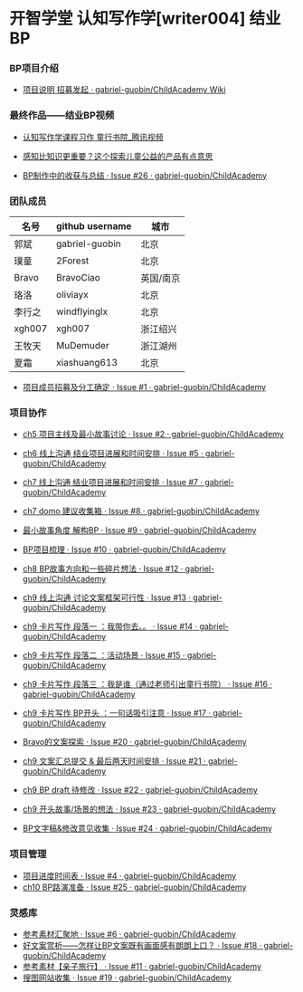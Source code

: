 # 开智学堂 认知写作学[writer004] 结业BP 

### BP项目介绍

* [项目说明 招募发起 · gabriel-guobin/ChildAcademy Wiki](https://github.com/gabriel-guobin/ChildAcademy/wiki/%E9%A1%B9%E7%9B%AE%E8%AF%B4%E6%98%8E-%E6%8B%9B%E5%8B%9F%E5%8F%91%E8%B5%B7)

### 最终作品——结业BP视频

* [认知写作学课程习作 童行书院_腾讯视频](https://v.qq.com/x/page/c05040k7pdg.html)



* [感知比知识更重要？这个探索儿童公益的产品有点意思](https://mp.weixin.qq.com/s?src=11&timestamp=1505718593&ver=399&signature=2WIaDBxqOe50*FrFLPTyATF-IWBz4--*vjIkdXKdSB5luk7eXJMIdapzwjNR1f7kvFgYj8h08BihiMnsIgrjv59UXg-Xe2eODprCqPz7FIOIVXc3Zli3w9TfetN9uCoG&new=1)

* [BP制作中的收获与总结 · Issue #26 · gabriel-guobin/ChildAcademy](https://github.com/gabriel-guobin/ChildAcademy/issues/26)


### 团队成员

 | 	名号	 | 	github username	  | 	城市	 | 
 | 	 -- 	 | 	 -- 	 | 	 -- 	 | 	
 | 	郭斌	 | 	gabriel-guobin	 | 	北京	 | 
| 	璞童	 | 	2Forest 	 | 	北京	 | 
 | 	Bravo	 | 	BravoCiao	 | 	英国/南京	 | 
 | 	珞洛	 | 	oliviayx	 | 		北京	 | 	
 | 	李行之 | 	windflyinglx	 | 	北京	 | 	
 | 	xgh007	 | 	xgh007	 | 	浙江绍兴	 | 
 | 	王牧天	 | 	MuDemuder	 | 浙江湖州	 | 	
| 	夏霜	 | 	xiashuang613	 | 北京	 | 	


* [项目成员招募及分工确定 · Issue #1 · gabriel-guobin/ChildAcademy](https://github.com/gabriel-guobin/ChildAcademy/issues/1)


### 项目协作

* [ch5 项目主线及最小故事讨论 · Issue #2 · gabriel-guobin/ChildAcademy](https://github.com/gabriel-guobin/ChildAcademy/issues/2)

* [ch6 线上沟通 结业项目进展和时间安排 · Issue #5 · gabriel-guobin/ChildAcademy](https://github.com/gabriel-guobin/ChildAcademy/issues/5)

* [ch7 线上沟通 结业项目进展和时间安排 · Issue #7 · gabriel-guobin/ChildAcademy](https://github.com/gabriel-guobin/ChildAcademy/issues/7)
* [ch7 domo 建议收集箱 · Issue #8 · gabriel-guobin/ChildAcademy](https://github.com/gabriel-guobin/ChildAcademy/issues/8)
* [最小故事角度 解构BP · Issue #9 · gabriel-guobin/ChildAcademy](https://github.com/gabriel-guobin/ChildAcademy/issues/9)
* [BP项目梳理 · Issue #10 · gabriel-guobin/ChildAcademy](https://github.com/gabriel-guobin/ChildAcademy/issues/10)
* [ch8 BP故事方向和一些碎片想法 · Issue #12 · gabriel-guobin/ChildAcademy](https://github.com/gabriel-guobin/ChildAcademy/issues/12)
* [ch9 线上沟通 讨论文案框架可行性 · Issue #13 · gabriel-guobin/ChildAcademy](https://github.com/gabriel-guobin/ChildAcademy/issues/13)
* [ch9 卡片写作 段落一 ：我带你去。。 · Issue #14 · gabriel-guobin/ChildAcademy](https://github.com/gabriel-guobin/ChildAcademy/issues/14)
* [ch9 卡片写作 段落二 ：活动场景 · Issue #15 · gabriel-guobin/ChildAcademy](https://github.com/gabriel-guobin/ChildAcademy/issues/15)
* [ch9 卡片写作 段落三 ：我是谁（通过老师引出童行书院） · Issue #16 · gabriel-guobin/ChildAcademy](https://github.com/gabriel-guobin/ChildAcademy/issues/16)
* [ch9 卡片写作 BP开头 ：一句话吸引注意 · Issue #17 · gabriel-guobin/ChildAcademy](https://github.com/gabriel-guobin/ChildAcademy/issues/17)
* [Bravo的文案探索 · Issue #20 · gabriel-guobin/ChildAcademy](https://github.com/gabriel-guobin/ChildAcademy/issues/20)
* [ch9 文案汇总提交 & 最后两天时间安排 · Issue #21 · gabriel-guobin/ChildAcademy](https://github.com/gabriel-guobin/ChildAcademy/issues/21)
* [ch9 BP draft 待修改 · Issue #22 · gabriel-guobin/ChildAcademy](https://github.com/gabriel-guobin/ChildAcademy/issues/22)
* [ch9 开头故事/场景的想法 · Issue #23 · gabriel-guobin/ChildAcademy](https://github.com/gabriel-guobin/ChildAcademy/issues/23)
* [BP文字稿&修改意见收集 · Issue #24 · gabriel-guobin/ChildAcademy](https://github.com/gabriel-guobin/ChildAcademy/issues/24)

### 项目管理

* [项目进度时间表 · Issue #4 · gabriel-guobin/ChildAcademy](https://github.com/gabriel-guobin/ChildAcademy/issues/4)
* [ch10 BP路演准备 · Issue #25 · gabriel-guobin/ChildAcademy](https://github.com/gabriel-guobin/ChildAcademy/issues/25)


### 灵感库
* [参考素材汇聚地 · Issue #6 · gabriel-guobin/ChildAcademy](https://github.com/gabriel-guobin/ChildAcademy/issues/6)
* [好文案赏析——怎样让BP文案既有画面感有朗朗上口？ · Issue #18 · gabriel-guobin/ChildAcademy](https://github.com/gabriel-guobin/ChildAcademy/issues/18)
* [参考素材【亲子旅行】 · Issue #11 · gabriel-guobin/ChildAcademy](https://github.com/gabriel-guobin/ChildAcademy/issues/11)
* [搜图网站收集 · Issue #19 · gabriel-guobin/ChildAcademy](https://github.com/gabriel-guobin/ChildAcademy/issues/19)
